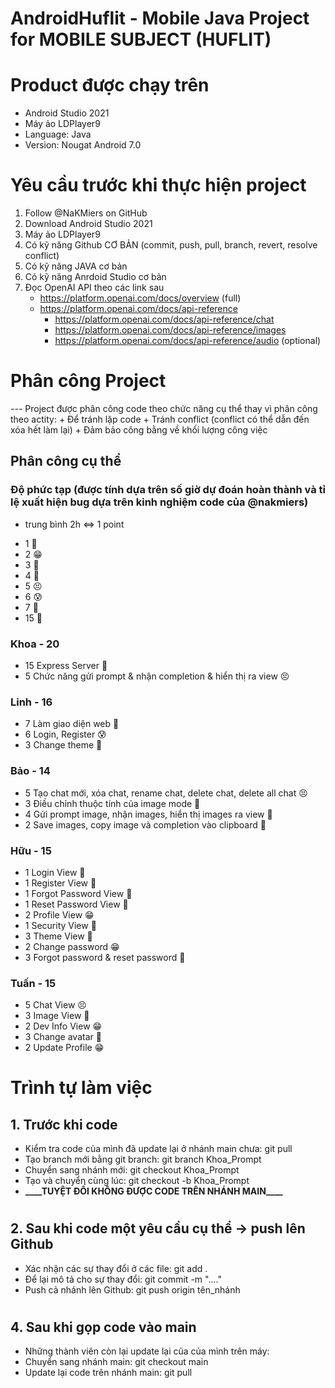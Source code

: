 # AndroidHuflit - Mobile Java Project for MOBILE SUBJECT (HUFLIT)
# Product được chạy trên
- Android Studio 2021
- Máy ảo LDPlayer9
- Language: Java
- Version: Nougat Android 7.0

# Yêu cầu trước khi thực hiện project

1. Follow @NaKMiers on GitHub
2. Download Android Studio 2021
3. Máy ảo LDPlayer9
4. Có kỹ năng Github CƠ BẢN (commit, push, pull, branch, revert, resolve conflict)
6. Có kỹ năng JAVA cơ bản
7. Có kỹ năng Anrdoid Studio cơ bản
8. Đọc OpenAI API theo các link sau
    - https://platform.openai.com/docs/overview (full)
    - https://platform.openai.com/docs/api-reference
        + https://platform.openai.com/docs/api-reference/chat
        + https://platform.openai.com/docs/api-reference/images
        + https://platform.openai.com/docs/api-reference/audio (optional)

# Phân công Project

--- Project được phân công code theo chức năng cụ thể thay vì phân công theo actity: 
    + Để tránh lặp code 
    + Tránh conflict (conflict có thể dẫn đến xóa hết làm lại)
    + Đảm bảo công bằng về khối lượng công việc

## Phân công cụ thể

### Độ phức tạp (được tính dựa trên số giờ dự đoán hoàn thành và tỉ lệ xuất hiện bug dựa trên kinh nghiệm code của @nakmiers)
* trung bình 2h <=> 1 point

- 1 🥰
- 2 😁
- 3 🤔
- 4 🙂
- 5 😣
- 6 😰
- 7 🥶
- 15 🤬

### Khoa - 20
- 15 Express Server 🤬
- 5 Chức năng gửi prompt & nhận completion & hiển thị ra view 😣

### Linh - 16
- 7 Làm giao diện web 🥶
- 6 Login, Register 😰
- 3 Change theme 🤔

### Bảo - 14
- 5 Tạo chat mới, xóa chat, rename chat, delete chat, delete all chat 😣
- 3 Điều chỉnh thuộc tính của image mode 🤔
- 4 Gửi prompt image, nhận images, hiển thị images ra view 🙂
- 2 Save images, copy image và completion vào clipboard 🙂

### Hữu - 15
- 1 Login View 🥰
- 1 Register View 🥰
- 1 Forgot Password View 🥰
- 1 Reset Password View 🥰
- 2 Profile View 😁
- 1 Security View 🥰
- 3 Theme View 🤔
- 2 Change password 😁
- 3 Forgot password & reset password 🤔

### Tuấn - 15
- 5 Chat View 😣
- 3 Image View 🤔
- 2 Dev Info View 😁
- 3 Change avatar 🤔
- 2 Update Profile 😁



# Trình tự làm việc

## 1. Trước khi code

-  Kiểm tra code của mình đã update lại ở nhánh main chưa: git pull
-  Tạo branch mới bằng git branch: git branch Khoa_Prompt
-  Chuyển sang nhánh mới: git checkout Khoa_Prompt
-  Tạo và chuyển cùng lúc: git checkout -b Khoa_Prompt
-  **\_\_\_\_**TUYỆT ĐỐI KHÔNG ĐƯỢC CODE TRÊN NHÁNH MAIN**\_\_\_\_**

#


## 2. Sau khi code một yêu cầu cụ thể -> push lên Github

- Xác nhận các sự thay đổi ở các file: git add .
- Để lại mô tả cho sự thay đổi: git commit -m "...."
- Push cả nhánh lên Github: git push origin tên_nhánh

#

## 4. Sau khi gọp code vào main

-  Những thành viên còn lại update lại của của mình trên máy:
-  Chuyển sang nhánh main: git checkout main
-  Update lại code trên nhánh main: git pull
